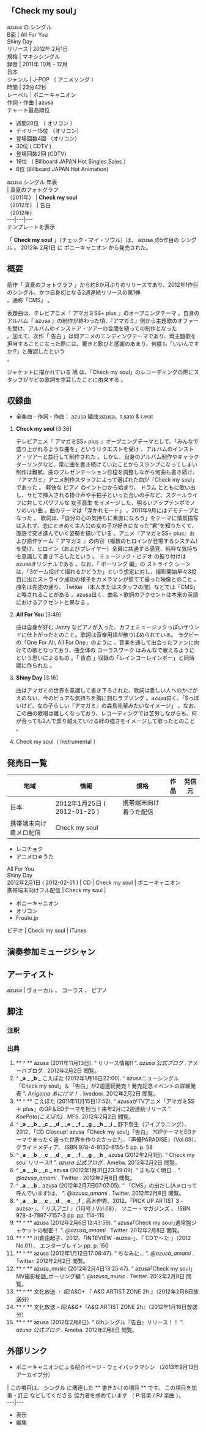 「Check my soul」  
---  
azusa  の  シングル  
B面  |  All For You   
Shiny Day  
リリース  |  2012年  2月1日   
規格  |  マキシシングル   
録音  |  2011年  10月 - 12月   
日本  
ジャンル  |  J-POP  （  アニメソング  ）   
時間  |  23分42秒   
レーベル  |  ポニーキャニオン   
作詞・作曲  |  azusa   
チャート最高順位  
  
  * 週間20位  （  オリコン  ） 
  * デイリー15位  （オリコン） 
  * 登場回数4回  （オリコン） 
  * 30位  (  CDTV  ) 
  * 登場回数2回  (CDTV) 
  * 19位  （  Billboard JAPAN Hot Singles Sales  ） 
  * 6位  (Billboard JAPAN Hot Animation) 

  
azusa  シングル 年表  
|  真夏のフォトグラフ  
（2011年）  |  **Check my soul**   
（2012年）  |  告白    
（2012年）  
---|---|---  
テンプレートを表示  
  
「 **Check my soul** 」（チェック・マイ・ソウル）は、  azusa  の5作目の  シングル  。  2012年  2月1日  に
ポニーキャニオン  から発売された。

##  概要



前作「  真夏のフォトグラフ  」から約8か月ぶりのリリースであり、2012年1作目のシングル、かつ自身初となる2週連続リリースの第1弾    
    。通称「CMS」        。

表題曲は、テレビアニメ『  アマガミSS+ plus  』のオープニングテーマ      。自身のアルバム『  azusa
』の制作が終わった頃、『アマガミ』側から主題歌のオファーを受け、アルバムのインストア・ツアーの合間を縫っての制作となった      
。加えて、次作「  告白
」は同アニメのエンディングテーマであり、両主題歌を担当することになった際には、驚きと歓びと感謝のあまり、何度も「いいんですか!?」と確認したという  
  。

ジャケットに描かれている  鳩  は、「Check my soul」のレコーディングの際にスタッフがサビの歌詞を空耳したことに由来する    。

##  収録曲



  * 全楽曲 - 作詞・作曲：  azusa  編曲:azusa、t.sato & r.wat 

  1. **Check my soul** [3:36] 

     テレビアニメ『  アマガミSS+ plus  』オープニングテーマとして、「みんなで盛り上がれるような曲を」というリクエストを受け      、アルバムのインストア・ツアーと並行して制作された    。しかし、自身のアルバム制作やキャラクターソングなど、常に曲を書き続けていたことからスランプになってしまい制作は難航、曲のプレゼンテーション日程を調整しながら何曲も書き続け、『アマガミ』アニメ制作スタッフによって選ばれた曲が「Check my soul」であった    。 
     軽快な  ピアノ  のイントロから始まり、  ドラム  とともに歌い出し、サビで挿入される掛け声や手拍子といった合いの手など、スクールライフに対してパワフルな  女子高生  をイメージした、明るいアップテンポでノリのいい曲      。曲のテーマは「浮かれモード」    。2011年9月にはデモテープとなった    。 
     歌詞は、「自分の心の気持ちに素直になろう」をテーマに情景描写は入れず、恋にときめく主人公の女の子が好きになった"君"を知りたくて、直感で突き進んでいく姿勢を描いている    。アニメ『アマガミSS+ plus』および原作ゲーム『  アマガミ  』の内容（複数のヒロインが登場するシステム）を受け、ヒロイン（およびプレイヤー）全員に共通する感覚、純粋な気持ちを意識して書き下ろしたという      。 
     ミュージック・ビデオ  の振り付けはazusaオリジナルである    。なお、「  ボーリング  編」の  ストライク  シーンは、「3ゲーム投げて撮れるかどうか」という想定に対し、撮影開始早々3投目に出たストライク成功の様子をカメラマンが慌てて撮った映像とのこと    。 
     曲名は先述の通り、  Twitter  （本人またはスタッフの間）などでは「CMS」と略されることがある        。azusa曰く、曲名・歌詞のアクセントは本来の英語におけるアクセントと異なる    。 
  2. **All For You** [3:49] 

     曲は自身が好む  Jazzy  なピアノが入った、カフェミュージックっぽいサウンドに仕上がったとのこと。歌詞は音楽用語が散りばめられている。  ラグビー  の「One For All, All For One」のように    、音楽を通して出会ったファンに向けての歌となっており、曲全体の  コーラスワーク  はみんなで歌えるようにという思いによるもの    。「  告白  」収録の「レインコーレインボー」と同時期に作られた    。 
  3. **Shiny Day** [3:16] 

     曲はアマガミの世界を意識して書き下ろされた、歌詞は愛しい人へのかけがえのない、今のピュアな気持ちを胸に刻むラブソング      。azusa曰く、「Sっぽいけど、女の子らしい『アマガミ』の森島先輩みたいなイメージ」    。なお、この曲の歌唱は難しくなっており、レコーディングでは苦労しながらも、何が合っても2人で乗り越えていける絆の強さをイメージして歌ったとのこと    。 
  4. Check my soul（  Instrumental  ） 

##  発売日一覧



地域  |  情報  |  規格  |  作品  |  発信元   
---|---|---|---|---  
日本  |  2012年1月25日  (  2012-01-25  )  |  携帯端末向け着うた配信    
携帯端末向け着メロ配信  |  Check my soul  | 

  * レコチョク 
  * アニメロ☆うた 

  
All For You  
Shiny Day  
2012年2月1日  (  2012-02-01  )  |  CD  |  Check my soul  |  ポニーキャニオン   
携帯端末向けフル配信  |  Check my soul  | 

  * ポニーキャニオン 
  * オリコン 
  * Froute.jp 

  
ビデオ  |  Check my soul  |  iTunes   
  
##  演奏参加ミュージシャン



アーティスト  
---  
azusa  |  ヴォーカル  、  コーラス  、  ピアノ   
  
##  脚注



###  注釈



###  出典



  1. ** ^  ** azusa (2011年11月13日). “  リリース情報!!  ”. _azusa 公式ブログ_ .  アメーバブログ  .  2012年2月2日  閲覧。 
  2. ^  _**a** _ _**b** _ こえぽた (2012年1月16日22:00). “  azusaニューシングル「Check my soul」＆「告白」が2週連続発売！発売記念イベントの詳細発表  ”. _Anigema あにげマ！_ . livedoor.  2012年2月2日  閲覧。 
  3. ** ^  ** こえぽた (2011年11月15日17:52). “  azusaがTVアニメ「アマガミSS＋ plus」のOP＆EDテーマを担当！来年2月に2週連続リリース  ”. _KoePota(こえぽた)_ . MFS.  2012年2月2日  閲覧。 
  4. ^  _**a** _ _**b** _ _**c** _ _**d** _ _**e** _ _**f** _ _**g** _ _**h** _ _**i** _ 野下奈生（アイプラニング）、2012、「CD Closeup! azusa「Check my soul」「告白」 ?OPテーマとEDテーマでまったく違った世界を作りたかった?」、『声優PARADISE』（Vol.09）、グライドメディア、  ISBN 978-4-8130-8155-5  pp. p. 58 
  5. ^  _**a** _ _**b** _ _**c** _ _**d** _ _**e** _ _**f** _ _**g** _ _**h** _ azusa (2012年2月1日). “  Check my soul リリース!!  ”. _azusa 公式ブログ_ . Ameba.  2012年2月2日  閲覧。 
  6. ^  _**a** _ _**b** _ _**c** _ azusa (2012年1月31日23:39:09). “  まもなく明日...  ”. _@azusa_amami_ .  Twitter  .  2012年2月8日  閲覧。 
  7. ^  _**a** _ _**b** _ azusa (2012年2月7日07:07:05). “  「CMS」の出だし(Aメロって呼んでいます)は、  ”. _@azusa_amami_ . Twitter.  2012年2月8日  閲覧。 
  8. ^  _**a** _ _**b** _ _**c** _ _**d** _ _**e** _ _**f** _ 高木伸秀、2012、「PICK UP ARTIST 3 -auzsa-」、『  リスアニ!  』（1月号 / Vol.08）、  ソニー・マガジンズ  、  ISBN 978-4-7897-7157-3  pp. pp. 114-115 
  9. ** ^  ** azusa (2012年2月6日12:43:59). “  azusa｢Check my soul｣通常盤ジャケットの秘密！  ”. _@azusa_amami_ . Twitter.  2012年2月8日  閲覧。 
  10. ** ^  ** 川倉由起子、2012、「INTEVIEW -auzsa-」、『  CDで〜た  』（2012 No.01）、  エンターブレイン  pp. p. 150 
  11. ** ^  ** azusa (2012年1月12日17:08:47). “  ちなみに...  ”. _@azusa_amami_ . Twitter.  2012年2月2日  閲覧。 
  12. ** ^  ** azusa_music (2012年2月4日13:25:47). “  azusa｢Check my soul｣MV撮影秘話_ボーリング編  ”. _@azusa_music_ . Twitter.  2012年2月8日  閲覧。 
  13. ** ^  ** 文化放送  ・  超!A&G+  『  A&G ARTIST ZONE 2h  』（2012年2月6日放送分） 
  14. ** ^  ** 文化放送・超!A&G+『A&G ARTIST ZONE 2h』（2012年1月16日放送分） 
  15. ** ^  ** azusa (2012年2月8日). “  6thシングル『告白』リリース！！  ”. _azusa 公式ブログ_ . Ameba.  2012年2月8日  閲覧。 

##  外部リンク



  * ポニーキャニオンによる紹介ページ  \-  ウェイバックマシン  （2013年9月13日アーカイブ分） 

|  この項目は、  シングル  に関連した ** 書きかけの項目  ** です。  この項目を加筆・訂正  などしてくださる  協力者を求めています  （
P:音楽  /  PJ 楽曲  ）。  
---|---  
  
  * 表示 
  * 編集 

